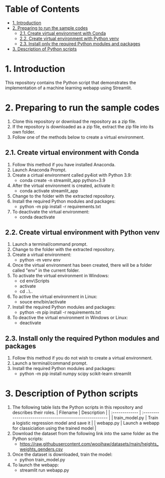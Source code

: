 # Table of Contents
<!-- no toc -->
- [1. Introduction](#1-introduction)
- [2. Preparing to run the sample codes](#2-preparing-to-run-the-sample-codes)
  - [2.1. Create virtual environment with Conda](#21-create-virtual-environment-with-conda)
  - [2.2. Create virtual environment with Python venv](#22-create-virtual-environment-with-python-venv)
  - [2.3. Install only the required Python modules and packages](#23-install-only-the-required-python-modules-and-packages)
- [3. Description of Python scripts](#3-description-of-python-scripts)


# 1. Introduction
This repository contains the Python script that demonstrates the implementation of a machine learning webapp using Streamlit.

# 2. Preparing to run the sample codes
1. Clone this repository or download the repository as a zip file.
2. If the repository is downloaded as a zip file, extract the zip file into its own folder.
3. Follow one of the methods below to create a virtual environment.

## 2.1. Create virtual environment with Conda
1. Follow this method if you have installed Anaconda.
2. Launch Anaconda Prompt.
3. Create a cirtual environment called py4iot with Python 3.9:
   - conda create -n streamlit_app python=3.9
4. After the virtual environment is created, activate it:
   - conda activate streamlit_app
5. Change to the folder with the extracted repository.
6. Install the required Python modules and packages:
   - python -m pip install -r requirements.txt
7. To deactivate the virtual environment:
   - conda deactivate

## 2.2. Create virtual environment with Python venv
1. Launch a terminal/command prompt.
2. Change to the folder with the extracted repository.
3. Create a virtual environment:
    - python -m venv env
4. Once the virtual environment has been created, there will be a folder called "env" in the current folder.
5. To activate the virtual environment in Windows:
   - cd env\Scripts
   - activate
   - cd ..\\..
6. To active the virtual environment in Linux:
   - souce env/bin/activate
7. Install the required Python modules and packages:
   - python -m pip install -r requirements.txt
8. To deactive the virtual environment in Windows or Linux:
   - deactivate

## 2.3. Install only the required Python modules and packages
1. Follow this method if you do not wish to create a virtual environment.
2. Launch a terminal/command prompt.
3. Install the required Python modules and packages:
   - python -m pip install numpy scipy scikit-learn streamlit

# 3. Description of Python scripts
1. The following table lists the Python scripts in this repository and describes their roles.
   | Filename       | Description                                               |
   | :------------- | :-------------------------------------------------------- |
   | train_model.py | Train a logistic regression model and save it             |
   | webapp.py      | Launch a webapp for classiciation using the trained model |
2. Download the dataset from the following link into the same folder as the Python scripts:
   - https://raw.githubusercontent.com/wooihaw/datasets/main/heights_weights_genders.csv
3. Once the dataset is downloaded, train the model:
   - python train_model.py
4. To launch the webapp:
   - streamlit run webapp.py